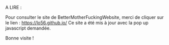 
A LIRE :

Pour consulter le site de BetterMotherFuckingWebsite, merci de cliquer sur le lien : https://lo56.github.io/
Ce site a été mis à jour avec la pop up javascript demandée.

Bonne visite !
